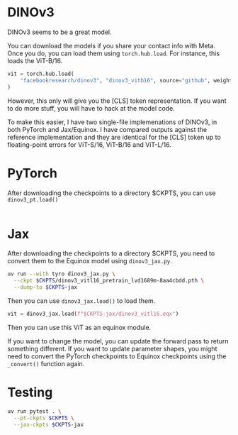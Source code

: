 # DINOv3

DINOv3 seems to be a great model.

You can download the models if you share your contact info with Meta.
Once you do, you can load them using `torch.hub.load`.
For instance, this loads the ViT-B/16.

```py
vit = torch.hub.load(
    "facebookresearch/dinov3", "dinov3_vitb16", source="github", weights="/PATH/TO/MODELS/dinov3_vitb16_pretrain_lvd1689m-73cec8be.pth"
)
```

However, this only will give you the [CLS] token representation.
If you want to do more stuff, you will have to hack at the model code.

To make this easier, I have two single-file implemenations of DINOv3, in both PyTorch and Jax/Equinox.
I have compared outputs against the reference implementation and they are identical for the [CLS] token up to floating-point errors for ViT-S/16, ViT-B/16 and ViT-L/16.

# PyTorch

After downloading the checkpoints to a directory $CKPTS, you can use `dinov3_pt.load()`

```py

```

# Jax

After downloading the checkpoints to a directory $CKPTS, you need to convert them to the Equinox model using `dinov3_jax.py`.

```sh
uv run --with tyro dinov3_jax.py \
  --ckpt $CKPTS/dinov3_vitl16_pretrain_lvd1689m-8aa4cbdd.pth \
  --dump-to $CKPTS-jax
```

Then you can use `dinov3_jax.load()` to load them.

```py
vit = dinov3_jax.load(f"$CKPTS-jax/dinov3_vitl16.eqx")
```

Then you can use this ViT as an equinox module.

If you want to change the model, you can update the forward pass to return something different.
If you want to update parameter shapes, you might need to convert the PyTorch checkpoints to Equinox checkpoints using the `_convert()` function again.

# Testing

```sh
uv run pytest . \
  --pt-ckpts $CKPTS \
  --jax-ckpts $CKPTS-jax
```
